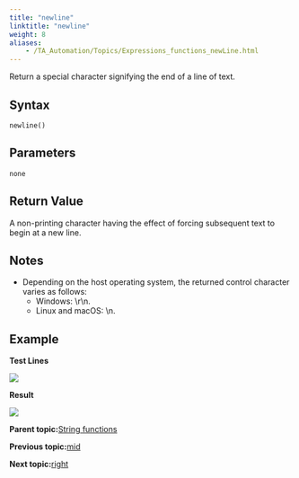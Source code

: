 ```yaml
--- 
title: "newline"
linktitle: "newline"
weight: 8
aliases: 
    - /TA_Automation/Topics/Expressions_functions_newLine.html
---
```


Return a special character signifying the end of a line of text.

## Syntax

`newline()`

## Parameters

`none`

## Return Value

A non-printing character having the effect of forcing subsequent text to begin at a new line.

## Notes

-   Depending on the host operating system, the returned control character varies as follows:
    -   Windows: \\r\\n.
    -   Linux and macOS: \\n.

## Example

**Test Lines**

![](/images//Images/automationguide_stringfunction_newLine_pgm.png)

**Result**

![](/images//Images/automationguide_stringfunction_newLine_res.png)

**Parent topic:**[String functions](/TA_Automation/Topics/Expressions_string_functions.html)

**Previous topic:**[mid](/TA_Automation/Topics/Expressions_functions_mid.html)

**Next topic:**[right](/TA_Automation/Topics/Expressions_functions_right.html)

